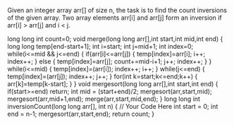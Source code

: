 Given an integer array arr[] of size n, the task is to find the count inversions of the given array. Two array elements arr[i] and arr[j] form an inversion if arr[i] > arr[j] and i < j.


 long long int  count=0;
    void merge(long long arr[],int start,int mid,int end)
    {
        long long temp[end-start+1];
        int i=start;
        int j=mid+1;
        int index=0;
        while(i<=mid && j<=end)
        {
            if(arr[i]<=arr[j])
            {
                temp[index]=arr[i];
                i++;
                index++;
            }
            else
            {
                temp[index]=arr[j];
                count+=mid-i+1;
                j++;
                index++;
            }
        }
        while(i<=mid)
        {
            temp[index]=(arr[i]);
            index++;
            i++;
        }
        while(j<=end)
        {
            temp[index]=(arr[j]);
            index++;
            j++;
        }
        for(int k=start;k<=end;k++)
        {
            arr[k]=temp[k-start];
        }
    }
    void mergesort(long long arr[],int start,int end)
    {
        if(start>=end)
        return;
        int mid = (start+end)/2;
        mergesort(arr,start,mid);
        mergesort(arr,mid+1,end);
        merge(arr,start,mid,end);
    }
    long long int inversionCount(long long arr[], int n) 
    {
        // Your Code Here
        int start = 0;
        int end = n-1;
        mergesort(arr,start,end);
        return count;
    }